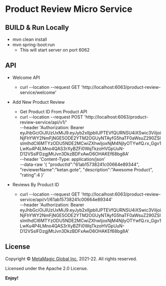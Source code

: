 # Product Review Micro Service

## BUILD & Run Locally
- mvn clean install
- mvn spring-boot:run 
  - This will start server on port 6062


## API

- Welcome API
  - curl --location --request GET 'http://localhost:6063/product-review-service/welcome'

- Add New Product Review
  - Get Product ID From Product API
  - curl --location --request POST 'http://localhost:6063/product-review-service/api/v1/' \
--header 'Authorization: Bearer eyJhbGciOiJIUzUxMiJ9.eyJyb2xlIjpbIlJPTEVfQURNSU4iXSwic3ViIjoiNjFhYWY2NmFjNGE5ODE2YTM2OGUyNTAyfG5haTF0aWsuZ290ZSIsImlhdCI6MTYzODU5NDE2MCwiZXhwIjoxNjM4NjIyOTYwfQ.rx_Ggv1LwKu4P4LMno4QAS3rXyBZFi0WqTkzoHVGpUuN-D12VSslFDzgjMtJvn3DkzBDFxAwD6OHAKEf68bg8A' \
--header 'Content-Type: application/json' \
--data-raw '{
    "productId":"61ab15738241c00664e89344",
    "reviewerName":"ketan.gote",
    "description":"Awesome Product",
    "rating":4
}'

- Reviews By Product ID
  - curl --location --request GET 'http://localhost:6063/product-review-service/api/v1/61ab15738241c00664e89344' \
--header 'Authorization: Bearer eyJhbGciOiJIUzUxMiJ9.eyJyb2xlIjpbIlJPTEVfQURNSU4iXSwic3ViIjoiNjFhYWY2NmFjNGE5ODE2YTM2OGUyNTAyfG5haTF0aWsuZ290ZSIsImlhdCI6MTYzODU5NDE2MCwiZXhwIjoxNjM4NjIyOTYwfQ.rx_Ggv1LwKu4P4LMno4QAS3rXyBZFi0WqTkzoHVGpUuN-D12VSslFDzgjMtJvn3DkzBDFxAwD6OHAKEf68bg8A'


## License  

Copyright © [MetaMagic Global Inc](http://www.metamagicglobal.com/), 2021-22.  All rights reserved.

Licensed under the Apache 2.0 License.

**Enjoy!**

